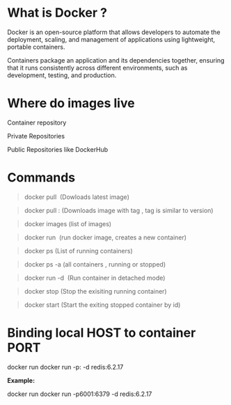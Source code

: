 # What is Docker ?

Docker is an open-source platform that allows developers to automate the deployment, scaling, and management of applications using lightweight, portable containers. 

Containers package an application and its dependencies together, ensuring that it runs consistently across different environments, such as development, testing, and production.

# Where do images live

Container repository

Private Repositories

Public Repositories like DockerHub


# Commands

 > docker pull <image> (Dowloads latest image)

 > docker pull <image>:<tag> (Downloads image with tag , tag is similar to version)
 
 > docker images (list of images)

 > docker run <image name> (run docker image, creates a new container)

 > docker ps (List of running containers)

 > docker ps -a (all containers , running or stopped)

 > docker run -d <image name> (Run container in detached mode)

 > docker stop <id of container> (Stop the exisiting running container)

 > docker start <id of container> (Start the exiting stopped container by id)

# Binding local HOST to container PORT

docker run docker run -p<HOST>:<PORT> -d redis:6.2.17

**Example:**

docker run docker run -p6001:6379 -d redis:6.2.17

